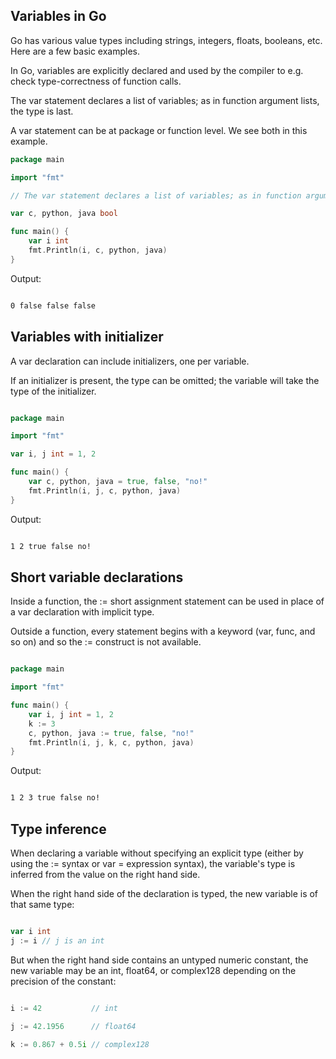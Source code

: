 ## Variables in Go 

Go has various value types including strings, integers, floats, booleans, etc. Here are a few basic examples.


In Go, variables are explicitly declared and used by the compiler to e.g. check type-correctness of function calls.

The var statement declares a list of variables; as in function argument lists, the type is last.

A var statement can be at package or function level. We see both in this example.

```go
package main

import "fmt"

// The var statement declares a list of variables; as in function argument lists, the type is last.

var c, python, java bool

func main() {
    var i int
    fmt.Println(i, c, python, java)
}
```

Output:

```bash

0 false false false

```


## Variables with initializer

A var declaration can include initializers, one per variable.

If an initializer is present, the type can be omitted; the variable will take the type of the initializer.

```go

package main

import "fmt"

var i, j int = 1, 2

func main() {
    var c, python, java = true, false, "no!"
    fmt.Println(i, j, c, python, java)
}

```

Output:

```bash

1 2 true false no!

```

## Short variable declarations

Inside a function, the := short assignment statement can be used in place of a var declaration with implicit type.

Outside a function, every statement begins with a keyword (var, func, and so on) and so the := construct is not available.

```go

package main

import "fmt"

func main() {
    var i, j int = 1, 2
    k := 3
    c, python, java := true, false, "no!"
    fmt.Println(i, j, k, c, python, java)
}

```


Output:

```bash

1 2 3 true false no!

```

## Type inference

When declaring a variable without specifying an explicit type (either by using the := syntax or var = expression syntax), the variable's type is inferred from the value on the right hand side.

When the right hand side of the declaration is typed, the new variable is of that same type:

```go

var i int
j := i // j is an int

```

But when the right hand side contains an untyped numeric constant, the new variable may be an int, float64, or complex128 depending on the precision of the constant:

```go

i := 42           // int

j := 42.1956      // float64

k := 0.867 + 0.5i // complex128

```


